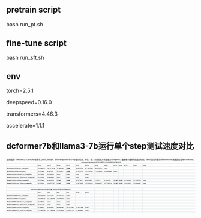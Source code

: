## pretrain script

bash run_pt.sh

## fine-tune script

bash run_sft.sh

## env

torch=2.5.1

deepspeed=0.16.0

transformers=4.46.3

accelerate=1.1.1



## dcformer7b和llama3-7b运行单个step测试速度对比

<img src="https://github.com/Caiyun-AI/DCFormer/blob/lbb/pytorch/dcformer/img/dcformer%E5%92%8Cllama3%E5%8D%95%E6%AD%A5%E8%BF%90%E8%A1%8C%E6%97%B6%E9%97%B4%E5%AF%B9%E6%AF%94.png" width="2000">



